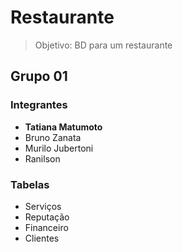 # Restaurante

> Objetivo: BD para um restaurante

## Grupo 01

### Integrantes
* **Tatiana Matumoto**
* Bruno Zanata
* Murilo Jubertoni
* Ranilson

### Tabelas
- Serviços
- Reputação
- Financeiro
- Clientes

